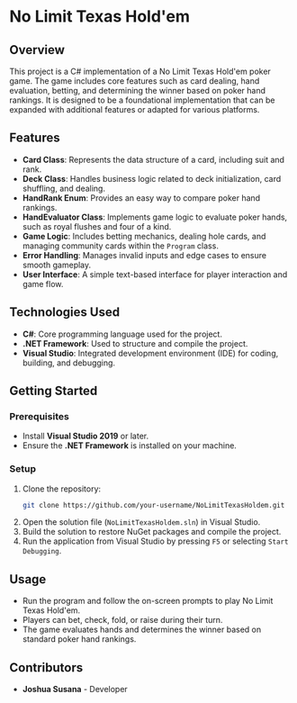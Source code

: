 # No Limit Texas Hold'em 

## Overview

This project is a C# implementation of a No Limit Texas Hold'em poker game. The game includes core features such as card dealing, hand evaluation, betting, and determining the winner based on poker hand rankings. It is designed to be a foundational implementation that can be expanded with additional features or adapted for various platforms.

## Features

- **Card Class**: Represents the data structure of a card, including suit and rank.
- **Deck Class**: Handles business logic related to deck initialization, card shuffling, and dealing.
- **HandRank Enum**: Provides an easy way to compare poker hand rankings.
- **HandEvaluator Class**: Implements game logic to evaluate poker hands, such as royal flushes and four of a kind.
- **Game Logic**: Includes betting mechanics, dealing hole cards, and managing community cards within the `Program` class.
- **Error Handling**: Manages invalid inputs and edge cases to ensure smooth gameplay.
- **User Interface**: A simple text-based interface for player interaction and game flow.

## Technologies Used

- **C#**: Core programming language used for the project.
- **.NET Framework**: Used to structure and compile the project.
- **Visual Studio**: Integrated development environment (IDE) for coding, building, and debugging.

## Getting Started

### Prerequisites

- Install **Visual Studio 2019** or later.
- Ensure the **.NET Framework** is installed on your machine.

### Setup

1. Clone the repository:
    ```bash
    git clone https://github.com/your-username/NoLimitTexasHoldem.git
    ```
2. Open the solution file (`NoLimitTexasHoldem.sln`) in Visual Studio.
3. Build the solution to restore NuGet packages and compile the project.
4. Run the application from Visual Studio by pressing `F5` or selecting `Start Debugging`.

## Usage

- Run the program and follow the on-screen prompts to play No Limit Texas Hold'em.
- Players can bet, check, fold, or raise during their turn.
- The game evaluates hands and determines the winner based on standard poker hand rankings.

## Contributors

- **Joshua Susana** - Developer
